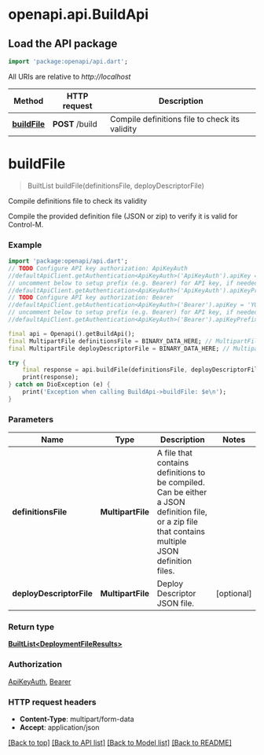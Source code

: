 # openapi.api.BuildApi

## Load the API package
```dart
import 'package:openapi/api.dart';
```

All URIs are relative to *http://localhost*

Method | HTTP request | Description
------------- | ------------- | -------------
[**buildFile**](BuildApi.md#buildfile) | **POST** /build | Compile definitions file to check its validity


# **buildFile**
> BuiltList<DeploymentFileResults> buildFile(definitionsFile, deployDescriptorFile)

Compile definitions file to check its validity

Compile the provided definition file (JSON or zip) to verify it is valid for Control-M.

### Example
```dart
import 'package:openapi/api.dart';
// TODO Configure API key authorization: ApiKeyAuth
//defaultApiClient.getAuthentication<ApiKeyAuth>('ApiKeyAuth').apiKey = 'YOUR_API_KEY';
// uncomment below to setup prefix (e.g. Bearer) for API key, if needed
//defaultApiClient.getAuthentication<ApiKeyAuth>('ApiKeyAuth').apiKeyPrefix = 'Bearer';
// TODO Configure API key authorization: Bearer
//defaultApiClient.getAuthentication<ApiKeyAuth>('Bearer').apiKey = 'YOUR_API_KEY';
// uncomment below to setup prefix (e.g. Bearer) for API key, if needed
//defaultApiClient.getAuthentication<ApiKeyAuth>('Bearer').apiKeyPrefix = 'Bearer';

final api = Openapi().getBuildApi();
final MultipartFile definitionsFile = BINARY_DATA_HERE; // MultipartFile | A file that contains definitions to be compiled. Can be either a JSON definition file, or a zip file that contains multiple JSON definition files.
final MultipartFile deployDescriptorFile = BINARY_DATA_HERE; // MultipartFile | Deploy Descriptor JSON file.

try {
    final response = api.buildFile(definitionsFile, deployDescriptorFile);
    print(response);
} catch on DioException (e) {
    print('Exception when calling BuildApi->buildFile: $e\n');
}
```

### Parameters

Name | Type | Description  | Notes
------------- | ------------- | ------------- | -------------
 **definitionsFile** | **MultipartFile**| A file that contains definitions to be compiled. Can be either a JSON definition file, or a zip file that contains multiple JSON definition files. | 
 **deployDescriptorFile** | **MultipartFile**| Deploy Descriptor JSON file. | [optional] 

### Return type

[**BuiltList&lt;DeploymentFileResults&gt;**](DeploymentFileResults.md)

### Authorization

[ApiKeyAuth](../README.md#ApiKeyAuth), [Bearer](../README.md#Bearer)

### HTTP request headers

 - **Content-Type**: multipart/form-data
 - **Accept**: application/json

[[Back to top]](#) [[Back to API list]](../README.md#documentation-for-api-endpoints) [[Back to Model list]](../README.md#documentation-for-models) [[Back to README]](../README.md)

